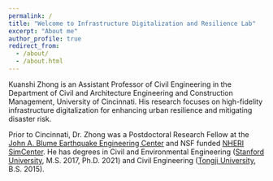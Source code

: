 ```yaml
---
permalink: /
title: "Welcome to Infrastructure Digitalization and Resilience Lab"
excerpt: "About me"
author_profile: true
redirect_from: 
  - /about/
  - /about.html
---
```


Kuanshi Zhong is an Assistant Professor of Civil Engineering in the Department of Civil and Architecture Engineering and Construction Management, University of Cincinnati. His research focuses on high-fidelity infrastructure digitalization for enhancing urban resilience and mitigating disaster risk.

Prior to Cincinnati, Dr. Zhong was a Postdoctoral Research Fellow at the [John A. Blume Earthquake Engineering Center](https://blume.stanford.edu/) and NSF funded [NHERI SimCenter](https://simcenter.designsafe-ci.org/). He has degrees in Civil and Environmental Engineering ([Stanford University](https://www.stanford.edu/), M.S. 2017, Ph.D. 2021) and Civil Engineering ([Tongji University](https://en.tongji.edu.cn/p/#/), B.S. 2015).

